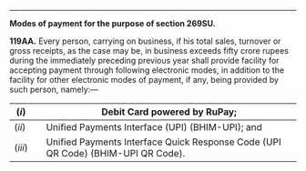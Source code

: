 ****

**Modes of payment for the purpose of section 269SU.**

**119AA.** Every person, carrying on business, if his total sales, turnover or gross receipts, as the case may be, in business exceeds fifty crore rupees during the immediately preceding previous year shall provide facility for accepting payment through following electronic modes, in addition to the facility for other electronic modes of payment, if any, being provided by such person, namely:—

(_i_)|  | Debit Card powered by RuPay;  
---|---|---  
(_ii_)|  | Unified Payments Interface (UPI) (BHIM-UPI); and  
(_iii_)|  | Unified Payments Interface Quick Response Code (UPI QR Code) (BHIM-UPI QR Code).